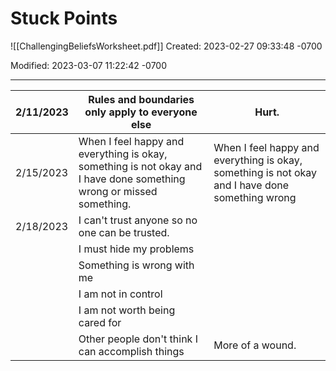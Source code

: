 # Stuck Points


![[ChallengingBeliefsWorksheet.pdf]]
Created: 2023-02-27 09:33:48 -0700

Modified: 2023-03-07 11:22:42 -0700

---

| 2/11/2023 | Rules and boundaries only apply to everyone else                                                                     | Hurt.                                                                                           |
|----------|-----------------------|---------------------------------------|
| 2/15/2023 | When I feel happy and everything is okay, something is not okay and I have done something wrong or missed something. | When I feel happy and everything is okay, something is not okay and I have done something wrong |
| 2/18/2023 | I can't trust anyone so no one can be trusted.                                                                      |                                                                                                |
|          | I must hide my problems                                                                                              |                                                                                                |
|          | Something is wrong with me                                                                                           |                                                                                                |
|          | I am not in control                                                                                                  |                                                                                                |
|          | I am not worth being cared for                                                                                       |                                                                                                |
|          | Other people don't think I can accomplish things                                                                    | More of a wound.                                                                                |

